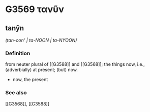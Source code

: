 # G3569 τανῦν

## tanŷn

_(tan-oon' | ta-NOON | ta-NYOON)_

### Definition

from neuter plural of [[G3588]] and [[G3568]]; the things now, i.e., (adverbially) at present; (but) now.

- now, the present

### See also

[[G3568]], [[G3588]]

